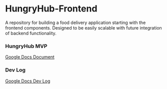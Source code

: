 # HungryHub-Frontend
 A repository for building a food delivery application starting with the frontend components. Designed to be easily scalable with future integration of backend functionality.

### HungryHub MVP

[Google Docs Document](https://docs.google.com/document/d/1l8WN_G7odJ7Cz0RwbfGksOsmRmIIVcBCeYqAXfrIEE4/edit?usp=sharing)

### Dev Log

[Google Docs Dev Log](https://docs.google.com/document/d/1x78Bqnjl75wOW6qZUPYPnH058esiiwvioqIgSxdzJww/edit?usp=sharing)